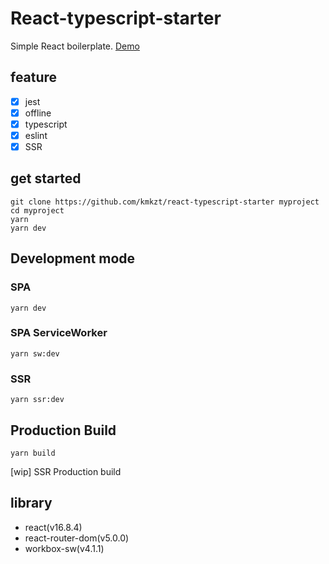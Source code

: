 # React-typescript-starter

Simple React boilerplate.
[Demo](https://hn-react-hooks.netlify.com)

## feature

- [x] jest
- [x] offline
- [x] typescript
- [x] eslint
- [x] SSR

## get started

```
git clone https://github.com/kmkzt/react-typescript-starter myproject
cd myproject
yarn
yarn dev
```

## Development mode

### SPA

```
yarn dev
```

### SPA ServiceWorker

```
yarn sw:dev
```

### SSR

```
yarn ssr:dev
```

## Production Build

```
yarn build
```

[wip] SSR Production build

## library

- react(v16.8.4)
- react-router-dom(v5.0.0)
- workbox-sw(v4.1.1)
